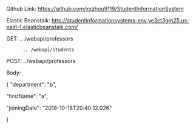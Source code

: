 Github Link: https://github.com/xxzhou9119/StudentInformationSystem

Elastic Beanstalk: http://studentinformationsystems-env.ye3ct3gm25.us-east-1.elasticbeanstalk.com/

GET:   .. /webapi/professors

          .. /webapi/students

POST: ../webapi/professors

Body:

{
"department": "b",

"firstName": "a",

"joiningDate": "2018-10-18T20:40:12.026"

}

